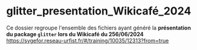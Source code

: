 # glitter_presentation_Wikicafé_2024

Ce dossier regroupe l'ensemble des fichiers ayant généré la **présentation du package `glitter` lors du Wikicafé du 256/06/2024** <https://sygefor.reseau-urfist.fr/#/training/10035/12313?from=true>
